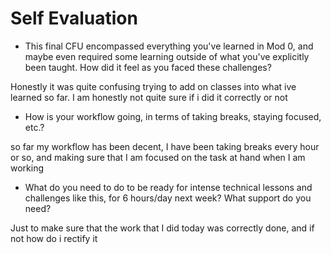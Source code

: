 # Self Evaluation

- This final CFU encompassed everything you've learned in Mod 0, and maybe even required some learning outside of what you've explicitly been taught. How did it feel as you faced these challenges?

Honestly it was quite confusing trying to add on classes into what ive learned so far. I am honestly not quite sure if i did it correctly or not

- How is your workflow going, in terms of taking breaks, staying focused, etc.?

so far my workflow has been decent, I have been taking breaks every hour or so, and making sure that I am focused on the task at hand when I am working

- What do you need to do to be ready for intense technical lessons and challenges like this, for 6 hours/day next week? What support do you need?

Just to make sure that the work that I did today was correctly done, and if not how do i rectify it
